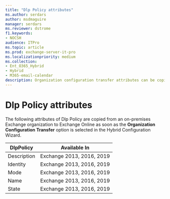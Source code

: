 ```yaml
---
title: "Dlp Policy attributes"
ms.author: serdars
author: msdmaguire
manager: serdars
ms.reviewer: dstrome
f1.keywords:
- NOCSH
audience: ITPro
ms.topic: article
ms.prod: exchange-server-it-pro
ms.localizationpriority: medium
ms.collection:
- Ent_O365_Hybrid
- Hybrid
- M365-email-calendar
description: Organization configuration transfer attributes can be copied by the Hybrid Configuration Wizard. These configuration transfer attributes are copied from your on-premises organization to Exchange Online to help simplify your hybrid deployment.
---
```


# Dlp Policy attributes

The following attributes of Dlp Policy are copied from an on-premises Exchange organization to Exchange Online as soon as the **Organization Configuration Transfer** option is selected in the Hybrid Configuration Wizard.

|DlpPolicy|Available In|
|---|---|
|Description|Exchange 2013, 2016, 2019|
|Identity|Exchange 2013, 2016, 2019|
|Mode|Exchange 2013, 2016, 2019|
|Name|Exchange 2013, 2016, 2019|
|State|Exchange 2013, 2016, 2019|
